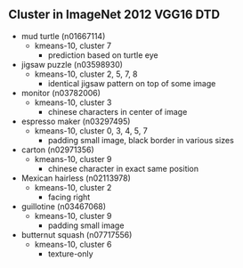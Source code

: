 ## Cluster in ImageNet 2012 VGG16 DTD
- mud turtle (n01667114)
    - kmeans-10, cluster 7
        - prediction based on turtle eye
- jigsaw puzzle (n03598930)
    - kmeans-10, cluster 2, 5, 7, 8
        - identical jigsaw pattern on top of some image
- monitor (n03782006)
    - kmeans-10, cluster 3
        - chinese characters in center of image
- espresso maker (n03297495)
    - kmeans-10, cluster 0, 3, 4, 5, 7
        - padding small image, black border in various sizes
- carton (n02971356)
    - kmeans-10, cluster 9
        - chinese character in exact same position
- Mexican hairless (n02113978)
    - kmeans-10, cluster 2
        - facing right
- guillotine (n03467068)
    - kmeans-10, cluster 9
        - padding small image
- butternut squash (n07717556)
    - kmeans-10, cluster 6
        - texture-only
